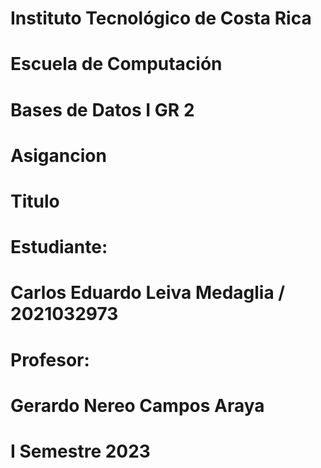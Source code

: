# Instituto Tecnológico de Costa Rica

# Escuela de Computación

# Bases de Datos I GR 2

# Asigancion

# Titulo

# Estudiante: 
# Carlos Eduardo Leiva Medaglia / 2021032973

# Profesor: 
# Gerardo Nereo Campos Araya

# I Semestre 2023




